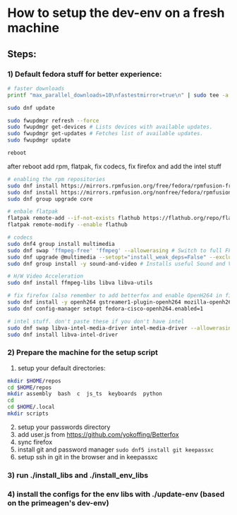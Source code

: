 # How to setup the dev-env on a fresh machine

## Steps:

### 1) Default fedora stuff for better experience:

```bash
# faster downloads
printf "max_parallel_downloads=10\nfastestmirror=true\n" | sudo tee -a /etc/dnf/dnf.conf > /dev/null

sudo dnf update

sudo fwupdmgr refresh --force
sudo fwupdmgr get-devices # Lists devices with available updates.
sudo fwupdmgr get-updates # Fetches list of available updates.
sudo fwupdmgr update

reboot
```

after reboot add rpm, flatpak, fix codecs, fix firefox and add the intel stuff

```bash
# enabling the rpm repositories
sudo dnf install https://mirrors.rpmfusion.org/free/fedora/rpmfusion-free-release-$(rpm -E %fedora).noarch.rpm
sudo dnf install https://mirrors.rpmfusion.org/nonfree/fedora/rpmfusion-nonfree-release-$(rpm -E %fedora).noarch.rpm
sudo dnf group upgrade core

# enbale flatpak
flatpak remote-add --if-not-exists flathub https://flathub.org/repo/flathub.flatpakrepo
flatpak remote-modify --enable flathub

# codecs 
sudo dnf4 group install multimedia
sudo dnf swap 'ffmpeg-free' 'ffmpeg' --allowerasing # Switch to full FFMPEG.
sudo dnf upgrade @multimedia --setopt="install_weak_deps=False" --exclude=PackageKit-gstreamer-plugin # Installs gstreamer components. Required if you use Gnome Videos and other dependent applications.
sudo dnf group install -y sound-and-video # Installs useful Sound and Video complementary packages.`

# H/W Video Acceleration
sudo dnf install ffmpeg-libs libva libva-utils

# fix firefox (also remember to add betterfox and enable OpenH264 in firefox)
sudo dnf install -y openh264 gstreamer1-plugin-openh264 mozilla-openh264
sudo dnf config-manager setopt fedora-cisco-openh264.enabled=1

# intel stuff. don't paste these if you don't have intel
sudo dnf swap libva-intel-media-driver intel-media-driver --allowerasing
sudo dnf install libva-intel-driver
```

### 2) Prepare the machine for the setup script

1. setup your default directories:

```bash
mkdir $HOME/repos
cd $HOME/repos
mkdir assembly  bash  c  js_ts  keyboards  python
cd
cd $HOME/.local
mkdir scripts
```
2. setup your passwords directory
3. add user.js from https://github.com/yokoffing/Betterfox
4. sync firefox
5. install git and password manager `sudo dnf5 install git keepassxc`
6. setup ssh in git in the browser and in keepassxc

### 3) run ./install_libs and ./install_env_libs

### 4) install the configs for the env libs with ./update-env (based on the primeagen's dev-env)
